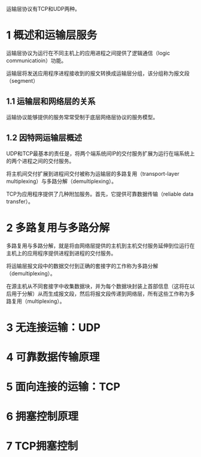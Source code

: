 运输层协议有TCP和UDP两种。

# 1 概述和运输层服务

运输层协议为运行在不同主机上的应用进程之间提供了逻辑通信（logic communicatioin）功能。

运输层将发送应用程序进程接收到的报文转换成运输层分组，该分组称为报文段（segment）

## 1.1 运输层和网络层的关系

运输协议能够提供的服务常常受制于底层网络层协议的服务模型。

## 1.2 因特网运输层概述



UDP和TCP最基本的责任是，将两个端系统间IP的交付服务扩展为运行在端系统上的两个进程之间的交付服务。

将主机间交付扩展到进程间交付被称为运输层的多路复用（transport-layer multiplexing）与多路分解（demultiplexing）。

TCP为应用程序提供了几种附加服务。首先，它提供可靠数据传输（reliable data transfer）。

# 2 多路复用与多路分解

多路复用与多路分解，就是将由网络层提供的主机到主机交付服务延伸到位运行在主机上的应用程序提供进程到进程的交付服务。

将运输层报文段中的数据交付到正确的套接字的工作称为多路分解（demultiplexing）。

在源主机从不同套接字中收集数据块，并为每个数据块封装上首部信息（这将在以后用于分解）从而生成报文段，然后将报文段传递到网络层，所有这些工作称为多路复用（multiplexing）。







# 3 无连接运输：UDP



# 4 可靠数据传输原理









# 5 面向连接的运输：TCP



# 6 拥塞控制原理



# 7 TCP拥塞控制






